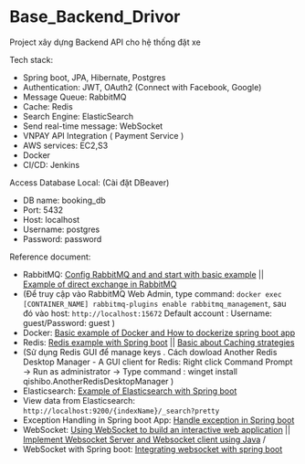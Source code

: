 # Base_Backend_Drivor

Project xây dựng Backend API cho hệ thống đặt xe

Tech stack:
   - Spring boot, JPA, Hibernate, Postgres
   - Authentication: JWT, OAuth2 (Connect with Facebook, Google)
   - Message Queue: RabbitMQ
   - Cache: Redis
   - Search Engine: ElasticSearch
   - Send real-time message: WebSocket
   - VNPAY API Integration ( Payment Service )
   - AWS services: EC2,S3
   - Docker
   - CI/CD: Jenkins

Access Database Local: (Cài đặt DBeaver)
   - DB name: booking_db
   - Port: 5432
   - Host: localhost
   - Username: postgres
   - Password: password


Reference document:

   - RabbitMQ:  [Config RabbitMQ and and start with basic example](https://www.springcloud.io/post/2022-03/messaging-using-rabbitmq-in-spring-boot-application/#gsc.tab=0) ||
                [Example of direct exchange in RabbitMQ](https://gpcoder.com/6925-su-dung-direct-exchange-trong-rabbitmq/)
   - (Để truy cập vào RabbitMQ Web Admin, type command: `docker exec [CONTAINER_NAME] rabbitmq-plugins enable rabbitmq_management`, sau đó vào host: `http://localhost:15672`
       Default account : Username: guest/Password: guest
     )
   - Docker: [Basic example of Docker and How to dockerize spring boot app](https://www.docker.com/blog/kickstart-your-spring-boot-application-development/)
   - Redis: [Redis example with Spring boot](https://viblo.asia/p/huong-dan-spring-boot-redis-aWj53NPGl6m) || [Basic about Caching strategies](https://viblo.asia/p/redis-spring-boot-cache-aside-design-pattern-1Je5E6LLKnL)
   - (Sử dụng Redis GUI để manage keys
       . Cách dowload Another Redis Desktop Manager - A GUI client for Redis:
       Right click Command Prompt -> Run as administrator -> Type command : winget install qishibo.AnotherRedisDesktopManager
     )
   - Elasticsearch: [Example of Elasticsearch with Spring boot](https://reflectoring.io/spring-boot-elasticsearch/)
   - View data from Elasticsearch: `http://localhost:9200/{indexName}/_search?pretty`
   - Exception Handling in Spring boot App: [Handle exception in Spring boot](https://viblo.asia/p/spring-boot-15-exception-handling-exceptionhandler-restcontrolleradvice-controlleradvice-responsestatus-maGK7k2eKj2)
   - WebSocket: [Using WebSocket to build an interactive web application](https://spring.io/guides/gs/messaging-stomp-websocket/) || [Implement Websocket Server and Websocket client using Java](https://viblo.asia/p/su-dung-java-tao-websocket-de-tao-ung-dung-chat-gDVK2QAw5Lj) / 
   - WebSocket with Spring boot: [Integrating websocket with spring boot](https://programming.vip/docs/four-ways-of-integrating-websocket-with-spring-boot.html)
